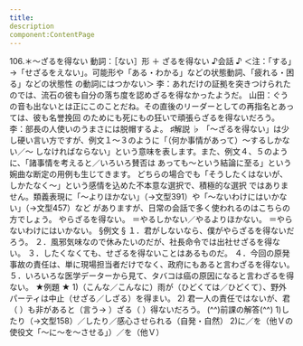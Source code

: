 ```yaml
---
title:
description
component:ContentPage
---
```



106.＊～ざるを得ない
動詞：［ない］形 ＋ ざるを得ない
♪会話 ♪
＜注：「する」→「せざるをえない」。可能形や「ある・わかる」などの状態動詞、「疲れる・困る」などの状態性 の動詞にはつかない＞
李：あれだけの証拠を突きつけられたのでは、流石の彼も自分の落ち度を認めざるを得なかったようだ。 山田：ぐうの音も出ないとは正にこのことだね。その直後のリーダーとしての再指名とあっては、彼も名誉挽回 のためにも死にもの狂いで頑張らざるを得ないだろう。
李：部長の人使いのうまさには脱帽するよ。
♯解説 ♭
「～ざるを得ない」は少し硬い言い方ですが、例文１～３のように「（何か事情があって）～するしかない／～
しなければならない」という意味を表します。また、例文４、５のように、「諸事情を考えると／いろいろ賛否は あっても～という結論に至る」という婉曲な断定の用例も生じてきます。
どちらの場合でも「そうしたくはないが、しかたなく～」という感情を込めた不本意な選択で、積極的な選択 ではありません。類義表現に「～よりほかない」（→文型391）や「～ないわけにはいかない」（→文型457）など がありますが、日常の会話で多く使われるのはこちらの方でしょう。
やらざるを得ない。
＝やるしかない／やるよりほかない。
＝やらないわけにはいかない。
§例文 §
１．君がしないなら、僕がやらざるを得ないだろう。
２．風邪気味なので休みたいのだが、社長命令では出社せざるを得ない。
３．したくなくても、せざるを得ないことはあるものだ。
４．今回の原発事故の責任は、単に現場担当者だけでなく、政府にもあると言わざるを得ない。
５．いろいろな医学データーから見て、タバコは癌の原因になると言わざるを得ない。
★例題 ★
1)（こんな／こんなに）雨が（ひどくては／ひどくて）、野外パーティは中止（せざる／しざる）を得まい。
2) 君一人の責任ではないが、君（ ）も非があると（言う→ ）ざる（ ）得ないだろう。
(^^)前課の解答(^^)
1)したり（→文型158）／したり／感心させられる（自発・自然）
2)に／を（他Ｖの使役文「～に～を～させる」）／を（他Ｖ）
